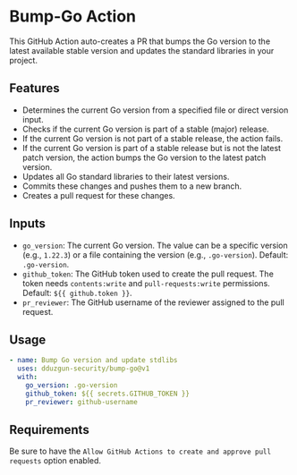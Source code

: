 # Bump-Go Action

This GitHub Action auto-creates a PR that bumps the Go version to the latest available stable version and updates the standard libraries in your project.

## Features

- Determines the current Go version from a specified file or direct version input.
- Checks if the current Go version is part of a stable (major) release.
- If the current Go version is not part of a stable release, the action fails.
- If the current Go version is part of a stable release but is not the latest patch version, the action bumps the Go version to the latest patch version.
- Updates all Go standard libraries to their latest versions.
- Commits these changes and pushes them to a new branch.
- Creates a pull request for these changes.

## Inputs

- `go_version`: The current Go version. The value can be a specific version (e.g., `1.22.3`) or a file containing the version (e.g., `.go-version`). Default: `.go-version`.
- `github_token`: The GitHub token used to create the pull request. The token needs `contents:write` and `pull-requests:write` permissions. Default: `${{ github.token }}`.
- `pr_reviewer`: The GitHub username of the reviewer assigned to the pull request.

## Usage

```yaml
- name: Bump Go version and update stdlibs
  uses: dduzgun-security/bump-go@v1
  with:
    go_version: .go-version
    github_token: ${{ secrets.GITHUB_TOKEN }}
    pr_reviewer: github-username
```

## Requirements

Be sure to have the `Allow GitHub Actions to create and approve pull requests` option enabled.
